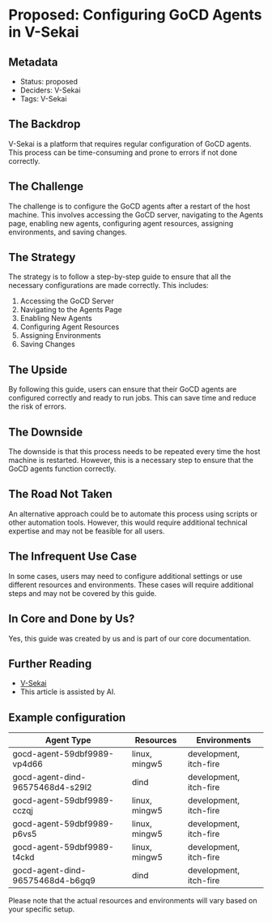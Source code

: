 # Proposed: Configuring GoCD Agents in V-Sekai

## Metadata

- Status: proposed <!-- draft | proposed | rejected | accepted | deprecated | superseded by -->
- Deciders: V-Sekai
- Tags: V-Sekai

## The Backdrop

V-Sekai is a platform that requires regular configuration of GoCD agents. This process can be time-consuming and prone to errors if not done correctly.

## The Challenge

The challenge is to configure the GoCD agents after a restart of the host machine. This involves accessing the GoCD server, navigating to the Agents page, enabling new agents, configuring agent resources, assigning environments, and saving changes.

## The Strategy

The strategy is to follow a step-by-step guide to ensure that all the necessary configurations are made correctly. This includes:

1. Accessing the GoCD Server
2. Navigating to the Agents Page
3. Enabling New Agents
4. Configuring Agent Resources
5. Assigning Environments
6. Saving Changes

## The Upside

By following this guide, users can ensure that their GoCD agents are configured correctly and ready to run jobs. This can save time and reduce the risk of errors.

## The Downside

The downside is that this process needs to be repeated every time the host machine is restarted. However, this is a necessary step to ensure that the GoCD agents function correctly.

## The Road Not Taken

An alternative approach could be to automate this process using scripts or other automation tools. However, this would require additional technical expertise and may not be feasible for all users.

## The Infrequent Use Case

In some cases, users may need to configure additional settings or use different resources and environments. These cases will require additional steps and may not be covered by this guide.

## In Core and Done by Us?

Yes, this guide was created by us and is part of our core documentation.

## Further Reading

- [V-Sekai](https://v-sekai.org/)
- This article is assisted by AI.

## Example configuration

| Agent Type                       | Resources     | Environments           |
| -------------------------------- | ------------- | ---------------------- |
| gocd-agent-59dbf9989-vp4d66      | linux, mingw5 | development, itch-fire |
| gocd-agent-dind-96575468d4-s29l2 | dind          | development, itch-fire |
| gocd-agent-59dbf9989-cczqj       | linux, mingw5 | development, itch-fire |
| gocd-agent-59dbf9989-p6vs5       | linux, mingw5 | development, itch-fire |
| gocd-agent-59dbf9989-t4ckd       | linux, mingw5 | development, itch-fire |
| gocd-agent-dind-96575468d4-b6gq9 | dind          | development, itch-fire |

Please note that the actual resources and environments will vary based on your specific setup.
